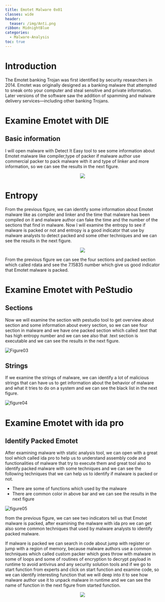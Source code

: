 ```yaml
---
title: Emotet Malware 0x01
classes: wide
header:
  teaser: /img/Anti.png
ribbon: MidnightBlue
categories:
  - Malware-Analysis
toc: true
---
```


# Introduction
The Emotet banking Trojan was first identified by security researchers in 2014. Emotet was originally designed as a banking malware that attempted to sneak onto your computer and steal sensitive and private information. Later versions of the software saw the addition of spamming and malware delivery services—including other banking Trojans.

# Examine Emotet with DIE
## Basic information
I will open malware with Detect It Easy tool to see some information about Emotet malware like compiler,type of packer if malware author use commercial packer to pack malware with it and type of linker and more information, so we can see the results in the next figure.

<p align="center">
<img src="https://user-images.githubusercontent.com/74544712/127772190-8b6f3a3d-963a-4f58-a486-ce2ac796b4f7.PNG">
</p>

# Entropy 
From the previous figure, we can identify some information about Emotet malware like as compiler and linker and the time that malware has been compiled on it and malware author can fake the time and the number of the sections that find in malware. Now I will examine the entropy to see if malware is packed or not and entropy is a good indicator that use by malware analysts to detect packed and some other techniques and we can see the results in the next figure.

<p align="center">
<img src="https://user-images.githubusercontent.com/74544712/127772891-12dd2423-1e7f-4874-8758-b8c8c60d5de2.PNG">
</p>

From the previous figure we can see the four sections and packed section which called rdata and see the 7.15835 number which give us good indicator that Emotet malware is packed.
# Examine Emotet with PeStudio 
## Sections 
Now we will examine the section with pestudio tool to get overview about section and some information about every section, so we can see four section in malware and we have one packed section which called .text that has high entropy number and we can see also that .text section is executable and we can see the results in the next figure.

![Figure03](https://user-images.githubusercontent.com/74544712/127919772-43e781b9-437a-4c6d-a638-e9853542c269.png)

## Strings 
If we examine the strings of malware, we can identify  a lot of malicious strings that can have us to get information about the behavior of malware and what it tries to do on a system and we can see the black list in the next figure.

![figure04](https://user-images.githubusercontent.com/74544712/127920380-04a483ae-dc9e-4b53-b1d7-00fbecc0436c.PNG)

# Examine Emotet with ida pro
## Identify Packed Emotet 
After examining malware with static analysis tool, we can open with a great tool which called ida pro to help us to understand assembly code and functionalities of malware that try to execute them and great tool also to identify packed malware with some techniques and we can see the following techniques that we can help us to identify if malware is packed or not.
* There are some of functions which used by the malware 
* There are common color in above bar
and we can see the results in the next figure

![figure05](https://user-images.githubusercontent.com/74544712/127921657-bb2811b8-10f0-4f3a-9d49-f33bc093bc48.PNG)

from the previous figure, we can see two indicators tell us that Emotet malware is packed, after examining the malware with ida pro we can get also some common techniques that used by malware analysts to identify packed malware.

If malware is packed we can search in code about jump with register or jump with a region of memory, because malware authors use a common techniques which called custom packer which goes throw with malware in some of loops and some of routines of encryption to decrypt payload in runtime to avoid antivirus and any security solution tools and if we go to start function from experts and click on start function and examine code, so we can identify interesting function that we will deep into it to see how malware author use it to unpack malware in runtime and we can see the name of function in the next figure from started function.

<p align="center">
<img src="https://user-images.githubusercontent.com/74544712/127922414-4418ecca-4f38-4c78-81c7-a52c823bc8c0.PNG">
</p>







